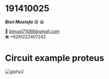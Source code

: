 # 191410025

***Bisri Mustofa*** :smile: :grinning:
 
:e-mail: [bimust71088@gmail.com](https://bimust71088@gmail.com)</br>
:phone: +6281222407242 </br>


# Circuit example proteus
![giphy2](https://github.com/a2tec/191410025/blob/master/0001.jpg)
